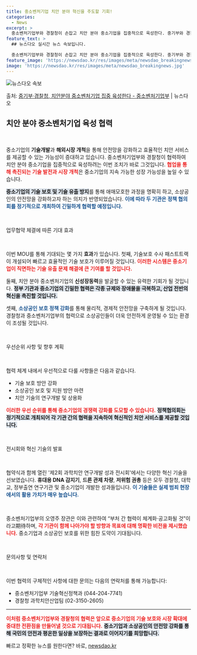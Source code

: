 ```yaml
---
title: 중소벤처기업 치안 분야 혁신을 주도할 기회!
categories:
  - News
excerpt: >
  중소벤처기업부와 경찰청이 손잡고 치안 분야 중소기업을 집중적으로 육성한다. 중기부와 경찰청은 18일 경찰청 …
feature_text: >
  ## 뉴스다오 실시간 뉴스 속보입니다.

  중소벤처기업부와 경찰청이 손잡고 치안 분야 중소기업을 집중적으로 육성한다. 중기부와 경찰청은 18일 경찰청 …
feature_image: 'https://newsdao.kr/res/images/meta/newsdao_breakingnews.jpg'
image: 'https://newsdao.kr/res/images/meta/newsdao_breakingnews.jpg'
---
```


![뉴스다오 속보](https://newsdao.kr/res/images/meta/newsdao_breakingnews.jpg)

<p>출처: <a href="https://newsdao.kr/3615" rel="dofollow">중기부·경찰청, 치안분야 중소벤처기업 집중 육성한다 - 중소벤처기업부</a> | 뉴스다오</p>

<h2 data-ke-size="size26">치안 분야 중소벤처기업 육성 협력</h2>

<p data-ke-size="size16">&nbsp;</p>

중소기업의 <b>기술개발</b>과 <b>해외시장 개척</b>을 통해 안전망을 강화하고 효율적인 치안 서비스를 제공할 수 있는 가능성이 증대하고 있습니다. 중소벤처기업부와 경찰청이 협력하여 치안 분야 중소기업을 집중적으로 육성하려는 이번 조치가 바로 그것입니다. <b><span style="color: #ee2323;">협업을 통해 촉진되는 기술 발전과 시장 개척</span></b>은 중소기업의 지속 가능한 성장 가능성을 높일 수 있습니다. 

<b><span style="background-color: #21538527;">중소기업의 기술 보호 및 기술 유출 방지</span></b>를 통해 애매모호한 과정을 명확히 하고, 소상공인의 안전망을 강화하고자 하는 의지가 반영되었습니다. <b><span style="color: #1a5490;">이에 따라 두 기관은 정책 협의회를 정기적으로 개최하여 긴밀하게 협력할 예정입니다.</span></b>

<p data-ke-size="size16">&nbsp;</p>

업무협약 체결에 따른 기대 효과

<p data-ke-size="size16">&nbsp;</p>

이번 MOU를 통해 기대되는 몇 가지 <b>효과</b>가 있습니다. 첫째, 기술보호 수사 패스트트랙이 개설되어 빠르고 효율적인 기술 보호가 이루어질 것입니다. <b><span style="color: #ee2323;">이러한 시스템은 중소기업이 직면하는 기술 유출 문제 해결에 큰 기여를 할 것입니다.</span></b> 

둘째, 치안 분야 중소벤처기업의 <b>신성장동력</b>을 발굴할 수 있는 유력한 기회가 될 것입니다. <b><span style="background-color: #21538527;">정부 기관과 중소기업의 긴밀한 협력은 각종 규제와 장애물을 극복하고, 산업 전반의 혁신을 촉진할 것입니다.</span></b>

셋째, <b><span style="color: #1a5490;">소상공인 보호 정책 강화</span></b>를 통해 물리적, 경제적 안전망을 구축하게 될 것입니다. 경찰청과 중소벤처기업부의 협력으로 소상공인들이 더욱 안전하게 운영될 수 있는 환경이 조성될 것입니다.

<p data-ke-size="size16">&nbsp;</p>

우선순위 사항 및 향후 계획

<p data-ke-size="size16">&nbsp;</p>

협력 체계 내에서 우선적으로 다룰 사항들은 다음과 같습니다. <ul>
<li>기술 보호 방안 강화</li>
<li>소상공인 보호 및 지원 방안 마련</li>
<li>치안 기술의 연구개발 및 상용화</li>
</ul>

<b><span style="color: #ee2323;">이러한 우선 순위를 통해 중소기업의 경쟁력 강화를 도모할 수 있습니다.</span></b> <b><span style="background-color: #21538527;">정책협의회는 정기적으로 개최되어 각 기관 간의 협력을 지속하여 혁신적인 치안 서비스를 제공할 것입니다.</span></b>

<p data-ke-size="size16">&nbsp;</p>

전시회와 혁신 기술의 발표

<p data-ke-size="size16">&nbsp;</p>

협약식과 함께 열린 '제2회 과학치안 연구개발 성과 전시회'에서는 다양한 혁신 기술을 선보였습니다. <b>휴대용 DNA 감지기</b>, <b>드론 관제 차량</b>, <b>저위험 권총</b> 등은 모두 경찰청, 대학교, 정부출연 연구기관 및 중소기업이 개발한 성과들입니다. <b><span style="color: #1a5490;">이 기술들은 실제 범죄 현장에서의 활용 가치가 매우 높습니다.</span></b>

<p data-ke-size="size16">&nbsp;</p>

중소벤처기업부의 오영주 장관은 이와 관련하여 “부처 간 협력이 체계화·공고화될 것”이라고期待하며, <b><span style="color: #ee2323;">각 기관이 함께 나아가야 할 방향과 목표에 대해 명확한 비전을 제시했습니다.</span></b> 중소기업과 소상공인 보호를 위한 힘찬 도약이 기대됩니다. 

<p data-ke-size="size16">&nbsp;</p>

문의사항 및 연락처

<p data-ke-size="size16">&nbsp;</p>

이번 협력의 구체적인 사항에 대한 문의는 다음의 연락처를 통해 가능합니다: 
- 중소벤처기업부 기술혁신정책과 (044-204-7741)
- 경찰청 과학치안산업팀 (02-3150-2605)

<hr>

<b><span style="color: #ee2323;">이처럼 중소벤처기업부와 경찰청의 협력은 앞으로 중소기업의 기술 보호와 시장 확대에 중대한 전환점을 만들어낼 것으로 기대됩니다.</span></b> 
<b><span style="background-color: #21538527;">중소기업과 소상공인의 안전망 강화를 통해 국민의 안전과 평온한 일상을 보장하는 결과로 이어지기를 희망합니다.</span></b>
 

빠르고 정확한 뉴스를 원한다면? 바로, <a href="https://newsdao.kr" rel="dofollow">newsdao.kr</a>


